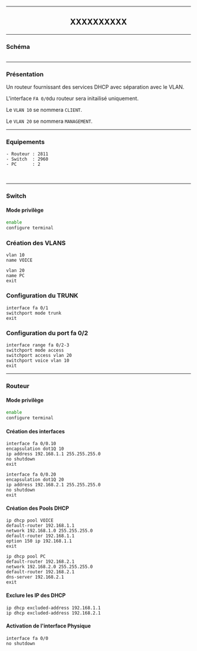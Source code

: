 <br />

----------------------------------------------------------------------------------------------------------------------------------
## <p align='center'> XXXXXXXXXX </p>


----------------------------------------------------------------------------------------------------------------------------------
### Schéma
<p align='center'><img src=''> </p>

----------------------------------------------------------------------------------------------------------------------------------
### Présentation
Un routeur fournissant des services DHCP avec séparation avec le VLAN.

L'interface `FA 0/0`du routeur sera initailisé uniquement.

Le `VLAN 10` se nommera `CLIENT`.

Le `VLAN 20` se nommera `MANAGEMENT`.

----------------------------------------------------------------------------------------------------------------------------------
### Equipements
```
- Routeur : 2811
- Switch  : 2960
- PC      : 2
```
<br />

----------------------------------------------------------------------------------------------------------------------------------
### Switch
#### Mode privilège
```bash
enable
configure terminal
```

### Création des VLANS
```
vlan 10
name VOICE

vlan 20
name PC
exit
```

### Configuration du TRUNK
```
interface fa 0/1
switchport mode trunk
exit
```

### Configuration du port fa 0/2
```
interface range fa 0/2-3
switchport mode access
switchport access vlan 20
switchport voice vlan 10
exit
```

----------------------------------------------------------------------------------------------------------------------------------
### Routeur
#### Mode privilège
```bash
enable
configure terminal
```


#### Création des interfaces
```
interface fa 0/0.10
encapsulation dot1Q 10
ip address 192.168.1.1 255.255.255.0
no shutdown
exit

interface fa 0/0.20
encapsulation dot1Q 20
ip address 192.168.2.1 255.255.255.0
no shutdown
exit
```

#### Création des Pools DHCP
```
ip dhcp pool VOICE
default-router 192.168.1.1
network 192.168.1.0 255.255.255.0
default-router 192.168.1.1
option 150 ip 192.168.1.1
exit

ip dhcp pool PC
default-router 192.168.2.1
network 192.168.2.0 255.255.255.0
default-router 192.168.2.1
dns-server 192.168.2.1
exit
```

#### Exclure les IP des DHCP
```
ip dhcp excluded-address 192.168.1.1
ip dhcp excluded-address 192.168.2.1
```

#### Activation de l'interface Physique
```
interface fa 0/0
no shutdown
```

